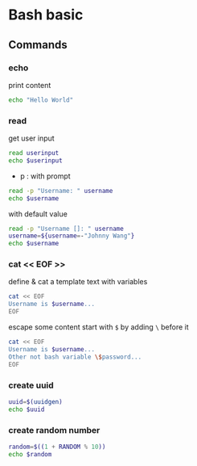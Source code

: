 # Bash basic

## Commands

### echo

print content

```bash
echo "Hello World"
```

### read

get user input

```bash
read userinput
echo $userinput
```

- p : with prompt

```bash
read -p "Username: " username
echo $username
```

with default value

```bash
read -p "Username []: " username
username=${username=-"Johnny Wang"}
echo $username
```

### cat << EOF >>

define & cat a template text with variables

```bash
cat << EOF
Username is $username...
EOF
```

escape some content start with `$` by adding `\` before it

```bash
cat << EOF
Username is $username...
Other not bash variable \$password...
EOF
```

### create uuid

```bash
uuid=$(uuidgen)
echo $uuid
```

### create random number

```bash
random=$((1 + RANDOM % 10))
echo $random
```

